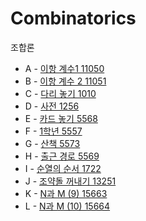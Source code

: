 # Combinatorics
조합론

+ A - [이항 계수1 11050](https://www.acmicpc.net/problem/11050)   
+ B - [이항 계수 2 11051](https://www.acmicpc.net/problem/11051)   
+ C - [다리 놓기 1010](https://www.acmicpc.net/problem/1010)   
+ D - [사전 1256](https://www.acmicpc.net/problem/1256)   
+ E - [카드 놓기 5568](https://www.acmicpc.net/problem/5568) 
+ F - [1학년 5557](https://www.acmicpc.net/problem/5557)
+ G - [산책	5573](https://www.acmicpc.net/problem/5573)
+ H - [출근 경로 5569](https://www.acmicpc.net/problem/5569)
+ I - [순열의 순서 1722](https://www.acmicpc.net/problem/1722)
+ J - [조약돌 꺼내기 13251](https://www.acmicpc.net/problem/13251)
+ K - [N과 M (9) 15663](https://www.acmicpc.net/problem/15663)
+ L - [N과 M (10) 15664](https://www.acmicpc.net/problem/15664)
